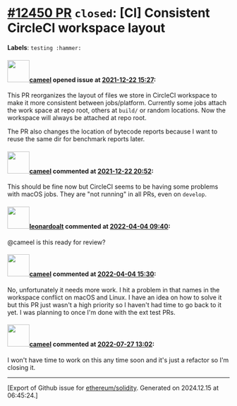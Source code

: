 # [\#12450 PR](https://github.com/ethereum/solidity/pull/12450) `closed`: [CI] Consistent CircleCI workspace layout
**Labels**: `testing :hammer:`


#### <img src="https://avatars.githubusercontent.com/u/137030?v=4" width="50">[cameel](https://github.com/cameel) opened issue at [2021-12-22 15:27](https://github.com/ethereum/solidity/pull/12450):

This PR reorganizes the layout of files we store in CircleCI workspace to make it more consistent between jobs/platform. Currently some jobs attach the work space at repo root, others at `build/` or random locations. Now the workspace will always be attached at repo root.

The PR also changes the location of bytecode reports because I want to reuse the same dir for benchmark reports later.

#### <img src="https://avatars.githubusercontent.com/u/137030?v=4" width="50">[cameel](https://github.com/cameel) commented at [2021-12-22 20:52](https://github.com/ethereum/solidity/pull/12450#issuecomment-999873587):

This should be fine now but CircleCI seems to be having some problems with macOS jobs. They are "not running" in all PRs, even on `develop`.

#### <img src="https://avatars.githubusercontent.com/u/504195?u=ce2facd14af9fd474ebff49f0d44891f56f7500f&v=4" width="50">[leonardoalt](https://github.com/leonardoalt) commented at [2022-04-04 09:40](https://github.com/ethereum/solidity/pull/12450#issuecomment-1087336658):

@cameel is this ready for review?

#### <img src="https://avatars.githubusercontent.com/u/137030?v=4" width="50">[cameel](https://github.com/cameel) commented at [2022-04-04 15:30](https://github.com/ethereum/solidity/pull/12450#issuecomment-1087704470):

No, unfortunately it needs more work. I hit a problem in that names in the workspace conflict on macOS and Linux. I have an idea on how to solve it but this PR just wasn't a high priority so I haven't had time to go back to it yet. I was planning to once I'm done with the ext test PRs.

#### <img src="https://avatars.githubusercontent.com/u/137030?v=4" width="50">[cameel](https://github.com/cameel) commented at [2022-07-27 13:02](https://github.com/ethereum/solidity/pull/12450#issuecomment-1196715484):

I won't have time to work on this any time soon and it's just a refactor so I'm closing it.


-------------------------------------------------------------------------------



[Export of Github issue for [ethereum/solidity](https://github.com/ethereum/solidity). Generated on 2024.12.15 at 06:45:24.]
